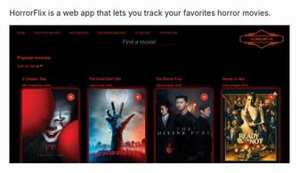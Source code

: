 HorrorFlix is a web app that lets you track your favorites horror movies.

![GitHub Logo](/public/screenshot1.png)

